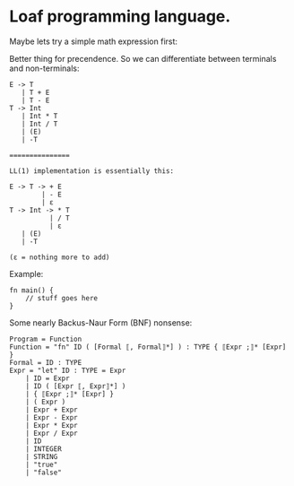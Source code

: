 # Loaf programming language.

Maybe lets try a simple math expression first:

Better thing for precendence. So we can differentiate between terminals and non-terminals:
```
E -> T
   | T + E
   | T - E
T -> Int
   | Int * T
   | Int / T
   | (E)
   | -T

===============

LL(1) implementation is essentially this:

E -> T -> + E
        | - E
        | ε
T -> Int -> * T
          | / T
          | ε
   | (E)
   | -T

(ε = nothing more to add)
```

Example:

```
fn main() {
    // stuff goes here
}
```

Some nearly Backus-Naur Form (BNF) nonsense:

```
Program = Function
Function = "fn" ID ( [Formal ⟦, Formal⟧*] ) : TYPE { ⟦Expr ;⟧* [Expr] }
Formal = ID : TYPE
Expr = "let" ID : TYPE = Expr
    | ID = Expr
    | ID ( [Expr ⟦, Expr⟧*] )
    | { ⟦Expr ;⟧* [Expr] }
    | ( Expr )
    | Expr + Expr
    | Expr - Expr
    | Expr * Expr
    | Expr / Expr
    | ID
    | INTEGER
    | STRING
    | "true"
    | "false"
```

